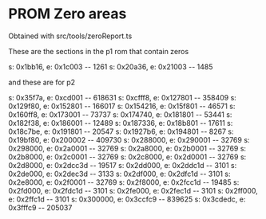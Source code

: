 # PROM Zero areas

Obtained with src/tools/zeroReport.ts

These are the sections in the p1 rom that contain zeros

s: 0x1bb16, e: 0x1c003 -- 1261
s: 0x20a36, e: 0x21003 -- 1485

and these are for p2

s: 0x35f7a, e: 0xcd001 -- 618631
s: 0xcfff8, e: 0x127801 -- 358409
s: 0x129f80, e: 0x152801 -- 166017
s: 0x154216, e: 0x15f801 -- 46571
s: 0x160ff8, e: 0x173001 -- 73737
s: 0x174740, e: 0x181801 -- 53441
s: 0x182f38, e: 0x186001 -- 12489
s: 0x187336, e: 0x18b801 -- 17611
s: 0x18c7be, e: 0x191801 -- 20547
s: 0x1927b6, e: 0x194801 -- 8267
s: 0x19bf80, e: 0x200002 -- 409730
s: 0x288000, e: 0x290001 -- 32769
s: 0x298000, e: 0x2a0001 -- 32769
s: 0x2a8000, e: 0x2b0001 -- 32769
s: 0x2b8000, e: 0x2c0001 -- 32769
s: 0x2c8000, e: 0x2d0001 -- 32769
s: 0x2d8000, e: 0x2dcc3d -- 19517
s: 0x2dd000, e: 0x2ddc1d -- 3101
s: 0x2de000, e: 0x2dec3d -- 3133
s: 0x2df000, e: 0x2dfc1d -- 3101
s: 0x2e8000, e: 0x2f0001 -- 32769
s: 0x2f8000, e: 0x2fcc1d -- 19485
s: 0x2fd000, e: 0x2fdc1d -- 3101
s: 0x2fe000, e: 0x2fec1d -- 3101
s: 0x2ff000, e: 0x2ffc1d -- 3101
s: 0x300000, e: 0x3ccfc9 -- 839625
s: 0x3cdedc, e: 0x3fffc9 -- 205037
